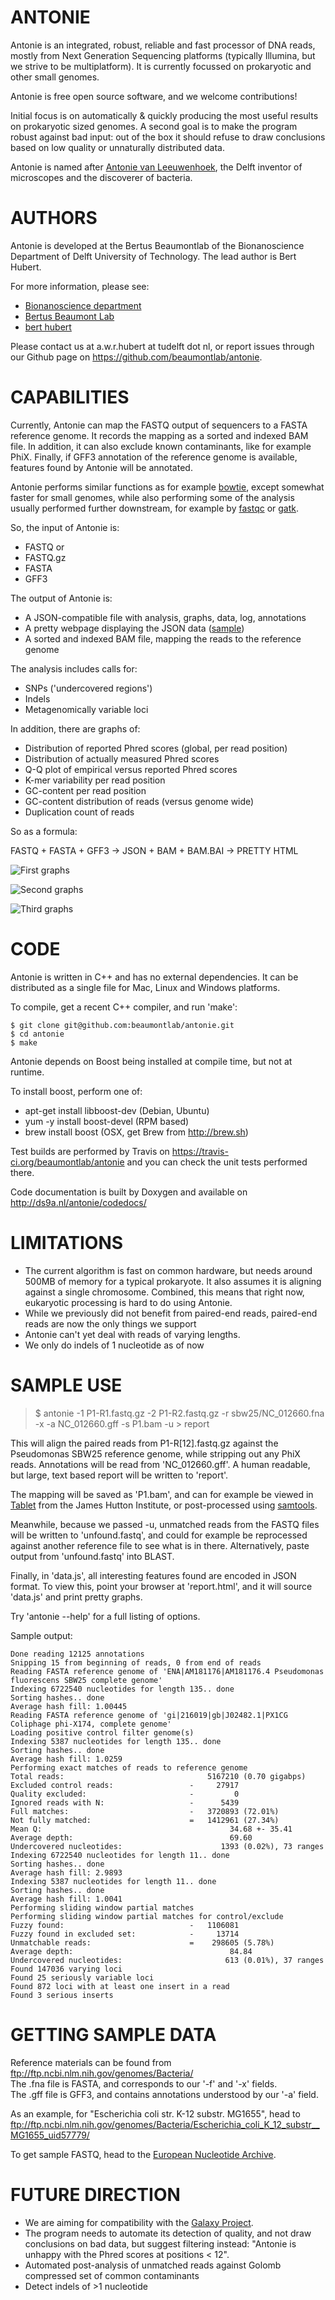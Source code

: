 ANTONIE
=======
Antonie is an integrated, robust, reliable and fast processor of DNA reads,
mostly from Next Generation Sequencing platforms (typically Illumina, but we
strive to be multiplatform).  It is currently focussed on prokaryotic and
other small genomes.

Antonie is free open source software, and we welcome contributions!

Initial focus is on automatically & quickly producing the most useful
results on prokaryotic sized genomes. A second goal is to make the program
robust against bad input: out of the box it should refuse to draw conclusions
based on low quality or unnaturally distributed data. 

Antonie is named after [Antonie van
Leeuwenhoek](http://en.wikipedia.org/wiki/Antonie_van_Leeuwenhoek), the
Delft inventor of microscopes and the discoverer of bacteria.

AUTHORS
=======
Antonie is developed at the Bertus Beaumontlab of the Bionanoscience
Department of Delft University of Technology.  The lead author is Bert
Hubert.

For more information, please see:

 * [Bionanoscience department](http://www.tnw.tudelft.nl/en/about-faculty/departments/bionanoscience/)
 * [Bertus Beaumont Lab](http://bertusbeaumontlab.tudelft.nl/)
 * [bert hubert](http://ds9a.nl/)

Please contact us at a.w.r.hubert at tudelft dot nl, or report issues
through our Github page on <https://github.com/beaumontlab/antonie>.

CAPABILITIES
============
Currently, Antonie can map the FASTQ output of sequencers to a FASTA
reference genome. It records the mapping as a sorted and indexed BAM file. 
In addition, it can also exclude known contaminants, like for example PhiX. 
Finally, if GFF3 annotation of the reference genome is available, features
found by Antonie will be annotated.

Antonie performs similar functions as for example
[bowtie](http://bowtie-bio.sourceforge.net/index.shtml), except somewhat
faster for small genomes, while also performing some of the analysis usually
performed further downstream, for example by
[fastqc](http://www.bioinformatics.babraham.ac.uk/projects/fastqc/) or
[gatk](http://www.broadinstitute.org/gatk/). 

So, the input of Antonie is:
 * FASTQ or
 * FASTQ.gz
 * FASTA
 * GFF3

The output of Antonie is:

 * A JSON-compatible file with analysis, graphs, data, log, annotations
 * A pretty webpage displaying the JSON data ([sample](http://ds9a.nl/antonie/SRR956947/))
 * A sorted and indexed BAM file, mapping the reads to the reference genome

The analysis includes calls for:

 * SNPs ('undercovered regions')
 * Indels
 * Metagenomically variable loci

In addition, there are graphs of:

 * Distribution of reported Phred scores (global, per read position)
 * Distribution of actually measured Phred scores 
 * Q-Q plot of empirical versus reported Phred scores
 * K-mer variability per read position
 * GC-content per read position
 * GC-content distribution of reads (versus genome wide)
 * Duplication count of reads

So as a formula:

FASTQ + FASTA + GFF3 -> JSON + BAM + BAM.BAI -> PRETTY HTML

![First graphs](http://ds9a.nl/antonie/antonie1.png)

![Second graphs](http://ds9a.nl/antonie/antonie2.png)

![Third graphs](http://ds9a.nl/antonie/antonie3.png)

CODE
====
Antonie is written in C++ and has no external dependencies. It can be distributed as 
a single file for Mac, Linux and Windows platforms. 

To compile, get a recent C++ compiler, and run 'make':

	$ git clone git@github.com:beaumontlab/antonie.git
	$ cd antonie
	$ make

Antonie depends on Boost being installed at compile time, but not at runtime.

To install boost, perform one of: 
 * apt-get install libboost-dev (Debian, Ubuntu)
 * yum -y install boost-devel (RPM based)
 * brew install boost (OSX, get Brew from http://brew.sh)

Test builds are performed by Travis on
https://travis-ci.org/beaumontlab/antonie and you can check the unit tests
performed there.

Code documentation is built by Doxygen and available on
http://ds9a.nl/antonie/codedocs/

LIMITATIONS
===========

 * The current algorithm is fast on common hardware, but needs around 500MB of
   memory for a typical prokaryote.  It also assumes it is aligning against a
   single chromosome.  Combined, this means that right now, eukaryotic
   processing is hard to do using Antonie.
 * While we previously did not benefit from paired-end reads, paired-end reads 
   are now the only things we support
 * Antonie can't yet deal with reads of varying lengths.
 * We only do indels of 1 nucleotide as of now

SAMPLE USE
==========

> $ antonie -1 P1-R1.fastq.gz -2 P1-R2.fastq.gz -r sbw25/NC_012660.fna -x -a NC_012660.gff -s P1.bam -u > report

This will align the paired reads from P1-R[12].fastq.gz against the
Pseudomonas SBW25 reference genome, while stripping out any PhiX reads. 
Annotations will be read from 'NC_012660.gff'.  A human readable, but large,
text based report will be written to 'report'.

The mapping will be saved as 'P1.bam', and can for example be viewed in
[Tablet](http://bioinf.scri.ac.uk/tablet/) from the James Hutton Institute,
or post-processed using [samtools](http://samtools.sourceforge.net/).

Meanwhile, because we passed -u, unmatched reads from the FASTQ files will be
written to 'unfound.fastq', and could for example be reprocessed against
another reference file to see what is in there.  Alternatively, paste output
from 'unfound.fastq' into BLAST.

Finally, in 'data.js', all interesting features found are encoded in JSON format. To view this,
point your browser at 'report.html', and it will source 'data.js' and print pretty graphs.

Try 'antonie --help' for a full listing of options.

Sample output:

	Done reading 12125 annotations
	Snipping 15 from beginning of reads, 0 from end of reads
	Reading FASTA reference genome of 'ENA|AM181176|AM181176.4 Pseudomonas fluorescens SBW25 complete genome'
	Indexing 6722540 nucleotides for length 135.. done
	Sorting hashes.. done
	Average hash fill: 1.00445
	Reading FASTA reference genome of 'gi|216019|gb|J02482.1|PX1CG Coliphage phi-X174, complete genome'
	Loading positive control filter genome(s)
	Indexing 5387 nucleotides for length 135.. done
	Sorting hashes.. done
	Average hash fill: 1.0259
	Performing exact matches of reads to reference genome
	Total reads:                                5167210 (0.70 gigabps)
	Excluded control reads:                 -     27917
	Quality excluded:                       -         0
	Ignored reads with N:                   -      5439
	Full matches:                           -   3720893 (72.01%)
	Not fully matched:                      =   1412961 (27.34%)
	Mean Q:                                          34.68 +- 35.41
	Average depth:                                   69.60
	Undercovered nucleotides:                      1393 (0.02%), 73 ranges
	Indexing 6722540 nucleotides for length 11.. done
	Sorting hashes.. done
	Average hash fill: 2.9893
	Indexing 5387 nucleotides for length 11.. done
	Sorting hashes.. done
	Average hash fill: 1.0041
	Performing sliding window partial matches
	Performing sliding window partial matches for control/exclude
	Fuzzy found:                            -   1106081
	Fuzzy found in excluded set:            -     13714
	Unmatchable reads:                      =    298605 (5.78%)
	Average depth:                                   84.84
	Undercovered nucleotides:                       613 (0.01%), 37 ranges
	Found 147036 varying loci
	Found 25 seriously variable loci
	Found 872 loci with at least one insert in a read
	Found 3 serious inserts

GETTING SAMPLE DATA
===================
Reference materials can be found from <ftp://ftp.ncbi.nlm.nih.gov/genomes/Bacteria/>  
The .fna file is FASTA, and corresponds to our '-f' and '-x' fields.  
The .gff file is GFF3, and contains annotations understood by our '-a' field.

As an example, for "Escherichia coli str. K-12 substr. MG1655", head to
<ftp://ftp.ncbi.nlm.nih.gov/genomes/Bacteria/Escherichia_coli_K_12_substr__MG1655_uid57779/>

To get sample FASTQ, head to the [European Nucleotide
Archive](http://www.ebi.ac.uk/ena/).

FUTURE DIRECTION
================

 * We are aiming for compatibility with the [Galaxy
   Project](http://galaxyproject.org/).
 * The program needs to automate its detection of quality, and not draw conclusions on bad data, but 
   suggest filtering instead: "Antonie is unhappy with the Phred scores at positions < 12".
 * Automated post-analysis of unmatched reads against Golomb compressed set of common contaminants
 * Detect indels of >1 nucleotide
